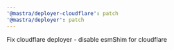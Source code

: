 ```yaml
---
'@mastra/deployer-cloudflare': patch
'@mastra/deployer': patch
---
```


Fix cloudflare deployer - disable esmShim for cloudflare
